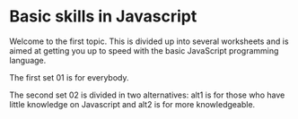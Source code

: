 
# Basic skills in Javascript

Welcome to the first topic. This is divided up into several worksheets and is aimed at getting you up to speed with the basic JavaScript programming language.

The first set 01 is for everybody.

The second set 02 is divided in two alternatives: alt1 is for those who have little knowledge on Javascript and alt2 is for more knowledgeable.




